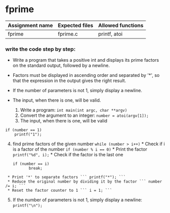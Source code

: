 # fprime

| Assignment name | Expected files | Allowed functions |
| --------------- | -------------  | ----------------- |
| fprime        | fprime.c     | printf, atoi             |

### write the code step by step:
* Write a program that takes a positive int and displays its prime factors on the standard output, followed by a newline.
* Factors must be displayed in ascending order and separated by '*', so that the expression in the output gives the right result.
* If the number of parameters is not 1, simply display a newline.
* The input, when there is one, will be valid.

  1. Write a program: ``` int main(int argc, char **argv) ```
  2. Convert the argument to an integer: ``` number = atoi(argv[1]); ```
  3. The input, when there is one, will be valid
```
if (number == 1)
    printf("1");
```
  4.  find prime factors of the given number ``` while (number > i++) ```
     * Check if i is a factor of the number ``` if (number % i == 0) ```
     * Print the factor ``` printf("%d", i); ```
     * Check if the factor is the last one
      ```
      if (number == i)
             break;
      ````
     * Print '*' to separate factors ``` printf("*"); ```
     * Reduce the original number by dividing it by the factor ``` number /= i; ```
     * Reset the factor counter to 1 ``` i = 1; ```
  5.  If the number of parameters is not 1, simply display a newline: ``` printf("\n"); ```
